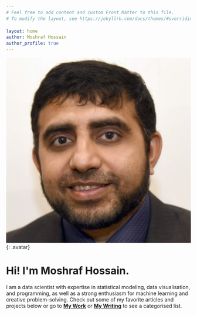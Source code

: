 ```yaml
---
# Feel free to add content and custom Front Matter to this file.
# To modify the layout, see https://jekyllrb.com/docs/themes/#overriding-theme-defaults

layout: home
author: Moshraf Hossain
author_profile: true
---
```

![Moshraf Hossain](/assets/images/Moshraf_Hossain.jpg){: .avatar}
# Hi! I'm Moshraf Hossain. 
I am a data scientist with expertise in statistical modeling, data visualisation, and programming, as well as a strong enthusiasm for machine learning and creative problem-solving. Check out some of my favorite articles and projects below or go to [**My Work**](/mywork) or [**My Writing**](/mywriting) to see a categorised list.
